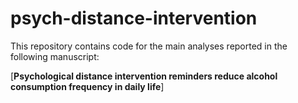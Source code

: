 # psych-distance-intervention
This repository contains code for the main analyses reported in the following manuscript:

[**Psychological distance intervention reminders reduce alcohol consumption frequency in daily life**]



